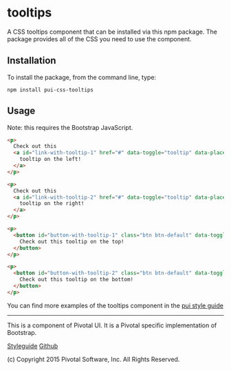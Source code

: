 # tooltips

A CSS tooltips component that can be installed via this npm package. The package provides all of the
CSS you need to use the component.

## Installation

To install the package, from the command line, type:

```
npm install pui-css-tooltips
```

## Usage

Note: this requires the Bootstrap JavaScript.

```html
<p>
  Check out this
  <a id="link-with-tooltip-1" href="#" data-toggle="tooltip" data-placement="left" title="I should be on the left">
    tooltip on the left!
  </a>
</p>

<p>
  Check out this
  <a id="link-with-tooltip-2" href="#" data-toggle="tooltip" data-placement="right" title="I should be on the right">
    tooltip on the right!
  </a>
</p>

<p>
  <button id="button-with-tooltip-1" class="btn btn-default" data-toggle="tooltip" data-placement="top" title="I should be on the top">
    Check out this tooltip on the top!
  </button>
</p>

<p>
  <button id="button-with-tooltip-2" class="btn btn-default" data-toggle="tooltip" data-placement="bottom" title="I should be on the bottom">
    Check out this tooltip on the bottom!
  </button>
</p>
```

You can find more examples of the tooltips component in the [pui style guide](http://styleguide.pivotal.io/objects.html#tooltip)
  
*****************************************

This is a component of Pivotal UI. It is a Pivotal specific implementation of Bootstrap.

[Styleguide](http://styleguide.pivotal.io)
[Github](https://github.com/pivotal-cf/pivotal-ui)

(c) Copyright 2015 Pivotal Software, Inc. All Rights Reserved.
